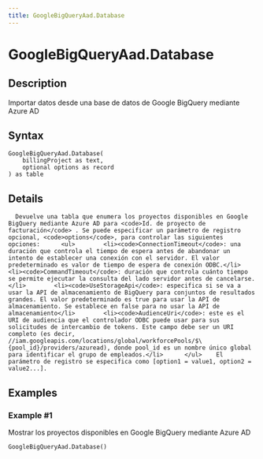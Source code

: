 ```yaml
---
title: GoogleBigQueryAad.Database
---
```


# GoogleBigQueryAad.Database


## Description

Importar datos desde una base de datos de Google BigQuery mediante Azure AD


## Syntax

```powerquery
GoogleBigQueryAad.Database(
    billingProject as text,
    optional options as record
) as table
```


## Details

      Devuelve una tabla que enumera los proyectos disponibles en Google BigQuery mediante Azure AD para <code>Id. de proyecto de facturación</code> . Se puede especificar un parámetro de registro opcional, <code>options</code>, para controlar las siguientes opciones:      <ul>        <li><code>ConnectionTimeout</code>: una duración que controla el tiempo de espera antes de abandonar un intento de establecer una conexión con el servidor. El valor predeterminado es valor de tiempo de espera de conexión ODBC.</li>        <li><code>CommandTimeout</code>: duración que controla cuánto tiempo se permite ejecutar la consulta del lado servidor antes de cancelarse.</li>        <li><code>UseStorageApi</code>: especifica si se va a usar la API de almacenamiento de BigQuery para conjuntos de resultados grandes. El valor predeterminado es true para usar la API de almacenamiento. Se establece en false para no usar la API de almacenamiento</li>        <li><code>AudienceUri</code>: este es el URI de audiencia que el controlador ODBC puede usar para sus solicitudes de intercambio de tokens. Este campo debe ser un URI completo (es decir, //iam.googleapis.com/locations/global/workforcePools/$\{pool_id}/providers/azuread), donde pool_id es un nombre único global para identificar el grupo de empleados.</li>      </ul>    El parámetro de registro se especifica como [option1 = value1, option2 = value2...].    


## Examples

### Example #1 
Mostrar los proyectos disponibles en Google BigQuery mediante Azure AD
```powerquery
GoogleBigQueryAad.Database()
```



